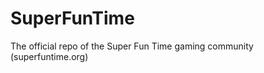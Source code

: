 SuperFunTime
============

The official repo of the Super Fun Time gaming community (superfuntime.org)